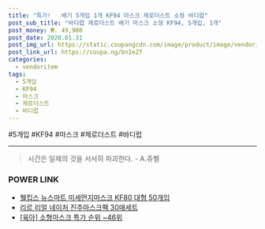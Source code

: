 ```yaml
--- 
title: "특가!   배기 5개입 1개 KF94 마스크 제로더스트 소형 바디럽" 
post_sub_title: "바디럽 제로더스트 배기 마스크 소형 KF94, 5개입, 1개" 
post_money: ₩. 49,900 
post_date: 2020.01.31 
post_img_url: https://static.coupangcdn.com/image/product/image/vendoritem/2018/12/14/3438408784/0007531e-2a3c-4f41-aecc-8c0bfb651ff1.jpg 
post_link_url: https://coupa.ng/bnIeZf 
categories: 
  - vendoritem 
tags: 
  - 5개입 
  - KF94 
  - 마스크 
  - 제로더스트 
  - 바디럽 
--- 
```

  #5개입 #KF94 #마스크 #제로더스트 #바디럽 
<hr> 

> 시간은 일체의 것을 서서히 파괴한다. - A.쥬벨 


### POWER LINK

* <a href="https://blog.naver.com/sakai111/221785685059" target="_blank">웰킵스 뉴스마트 미세먼지마스크 KF80 대형 50개입</a>
* <a href="https://blog.naver.com/santokki14/221781970571" target="_blank">리르 리얼 네이처 진주마스크팩 30매세트</a>
* <a href="https://blog.naver.com/sakai111/221788712879" target="_blank"> [육아] 소형마스크 특가 순위 ~46위</a>

